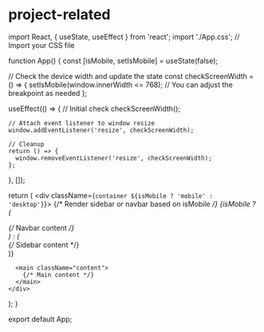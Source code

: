 # project-related


import React, { useState, useEffect } from 'react';
import './App.css'; // Import your CSS file

function App() {
  const [isMobile, setIsMobile] = useState(false);

  // Check the device width and update the state
  const checkScreenWidth = () => {
    setIsMobile(window.innerWidth <= 768); // You can adjust the breakpoint as needed
  };

  useEffect(() => {
    // Initial check
    checkScreenWidth();

    // Attach event listener to window resize
    window.addEventListener('resize', checkScreenWidth);

    // Cleanup
    return () => {
      window.removeEventListener('resize', checkScreenWidth);
    };
  }, []);

  return (
    <div className={`container ${isMobile ? 'mobile' : 'desktop'}`}>
      {/* Render sidebar or navbar based on isMobile */}
      {isMobile ? (
        <nav className="navbar">
          {/* Navbar content */}
        </nav>
      ) : (
        <aside className="sidebar">
          {/* Sidebar content */}
        </aside>
      )}

      <main className="content">
        {/* Main content */}
      </main>
    </div>
  );
}

export default App;
